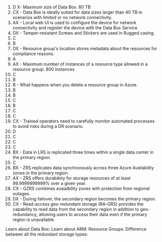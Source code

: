 1. D X- Maximum size of Data Box. 80 TB
2. CX - Data Box is ideally sutied for data sizes larger than 40 TB in scenarios with limited or no network connectivity.
3. AX - Local web UI is used to configure the device for network connectivity and register the device with the Data Box Service.
4. DX - Tamper-resistant Screws and Stickers are used in Rugged casing. 
5. C
6. B
7. DX - Resource group's location stores metadata about the resources for compliance reasons.
8. A 
9. AX - Maximum number of instances of a resource type allowed in a resource group. 800 Instances
10. C
11. B
12. B - What happens when you delete a resource group in Azure.
13. B
14. B
15. C
16. B
17. C
18. C
19. CX - Trained operators need to carefully monitor automated processes to avoid risks during a DR scenario.
20. D
21. C
22. C
23. C
24. BX - Data in LRS is replicated three times within a single data center in the primary region.
25. C
26. BX - ZRS replicates data synchronously across three Azure Availability zones in the primary region.
27. AX - ZRS offers durabikity for storage resources of at least 99.9999999999% over a given year.
28. CX - GZRS combines avaialbility zones with protection from regional outages.
29. DX - During failover, the secondary region becomes the primary region.
30. CX - Read-access geo-redundant storage (RA-GRS) provides the capability to read data from the secondary region in addition to geo-redundancy, allowing users to access their data even if the primary region is unavailable.





Learn about Data Box:
Learn about ARM:
Resource Groups:
Difference between all the redundant storage types: